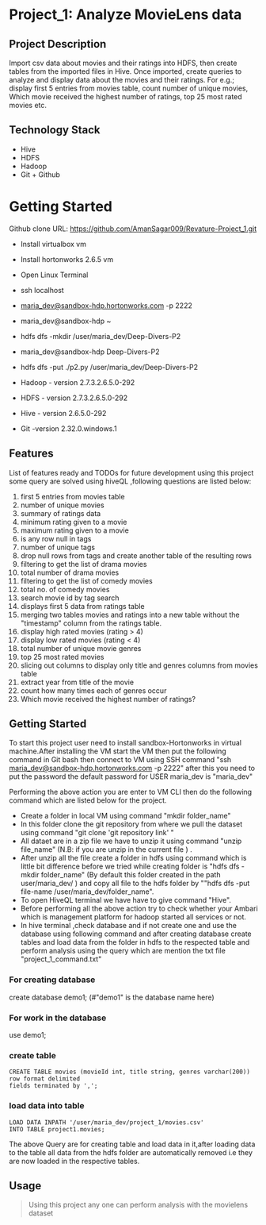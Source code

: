 # Project_1: Analyze MovieLens data
## Project Description
Import csv data about movies and their ratings into HDFS, then create tables from the imported files in Hive. Once imported, create queries to analyze and display data about the movies and their ratings. For e.g.; display first 5 entries from movies table, count number of unique movies, Which movie received the highest number of ratings, top 25 most rated movies etc.
## Technology Stack
* Hive
* HDFS
* Hadoop
* Git + Github
# Getting Started
Github clone URL: https://github.com/AmanSagar009/Revature-Project_1.git

* Install virtualbox vm
* Install hortonworks 2.6.5 vm 
* Open Linux Terminal
* ssh localhost
* maria_dev@sandbox-hdp.hortonworks.com -p 2222
* maria_dev@sandbox-hdp ~
* hdfs dfs -mkdir /user/maria_dev/Deep-Divers-P2
* maria_dev@sandbox-hdp Deep-Divers-P2
* hdfs dfs -put ./p2.py /user/maria_dev/Deep-Divers-P2

* Hadoop - version 2.7.3.2.6.5.0-292
* HDFS - version 2.7.3.2.6.5.0-292
* Hive - version 2.6.5.0-292
* Git -version 2.32.0.windows.1

## Features

List of features ready and TODOs for future development
using this project some query are solved using hiveQL ,following questions are listed below:

 01. first 5 entries from movies table
 02. number of unique movies
 03. summary of ratings data
 04. minimum rating given to a movie
 05. maximum rating given to a movie
 06. is any row null in tags
 07. number of unique tags 
 08. drop null rows from tags and create another table of the resulting rows
 09. filtering to get the list of drama movies
 10. total number of drama movies
 11. filtering to get the list of comedy movies
 12. total no. of comedy movies
 13. search movie id by tag search
 14. displays first 5 data from ratings table
 15. merging two tables movies and ratings into a new table without the "timestamp" column from the ratings table.
 16. display high rated movies (rating > 4)
 17. display low rated movies (rating < 4)
 18. total number of unique movie genres
 19. top 25 most rated movies
 20. slicing out columns to display only title and genres columns from movies table
 21. extract year from title of the movie
 22. count how many times each of genres occur
 23. Which movie received the highest number of ratings?



## Getting Started
   

To start this project user need to install sandbox-Hortonworks in virtual machine.After installing the VM start the VM then put the following command in Git bash then connect to VM using SSH command "ssh maria_dev@sandbox-hdp.hortonworks.com -p 2222" after this you need to put the password the default password for USER maria_dev is "maria_dev"

Performing the above action you are enter to VM CLI then do the following command which are listed below for the project.

* Create a folder in local VM using command "mkdir folder_name"
* In this folder clone the git repository from where we pull the dataset using command "git clone 'git repository link' "
* All dataet are in a zip file we have to unzip it using command "unzip file_name" (N.B: if you are unzip in the current file ) .
* After unzip all the file create a folder in hdfs using command which is little bit difference before we tried while creating folder is "hdfs dfs -mkdir folder_name" (By default this folder created in the path user/maria_dev/ ) and copy all file to the hdfs folder by ""hdfs dfs -put file-name /user/maria_dev/folder_name".
* To open HiveQL terminal we have have to give command "Hive".
* Before performing all the above action try to check whether your Ambari which is management platform for hadoop started all services or not.
* In hive terminal ,check database and if not create one and use the database using following command and after creating database create tables and load data from the folder in hdfs to the respected table and perform analysis using the query which are mention the txt file "project_1_command.txt" 

### For creating database  
create database demo1;
(#"demo1" is the database name here)

### For work in the database
use demo1;


### create table

	CREATE TABLE movies (movieId int, title string, genres varchar(200))
	row format delimited
	fields terminated by ',';

### load data into table

	LOAD DATA INPATH '/user/maria_dev/project_1/movies.csv'
	INTO TABLE project1.movies;

The above Query are for creating table and load data in it,after loading data to the table all data from the hdfs folder are automatically removed i.e they are now loaded in the respective tables. 


## Usage

>Using this project any one can perform analysis with the movielens dataset


